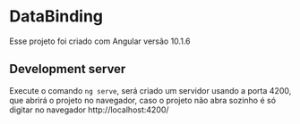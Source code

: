 # DataBinding

Esse projeto foi criado com Angular versão 10.1.6

## Development server

Execute o comando `ng serve`, será criado um servidor usando a porta 4200, que abrirá o projeto no navegador, caso o projeto não abra sozinho é só digitar no navegador http://localhost:4200/
